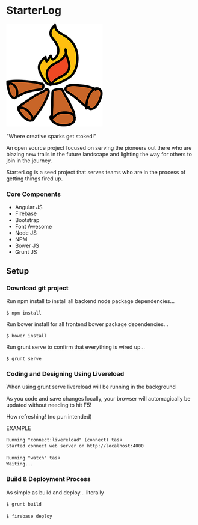 # StarterLog

![Alt text](/starterlog.png?raw=true "@starterlog")

"Where creative sparks get stoked!"

An open source project focused on serving the pioneers out there who are blazing new trails in the future landscape and lighting the way for others to join in the journey.

StarterLog is a seed project that serves teams who are in the process of getting things fired up.

### Core Components

- Angular JS
- Firebase
- Bootstrap
- Font Awesome
- Node JS
- NPM
- Bower JS
- Grunt JS  

## Setup

### Download git project

Run npm install to install all backend node package dependencies...

    $ npm install

Run bower install for all frontend bower package dependencies...

    $ bower install

Run grunt serve to confirm that everything is wired up...

    $ grunt serve

### Coding and Designing Using Livereload

When using grunt serve livereload will be running in the background

As you code and save changes locally, your browser will automagically be updated without needing to hit F5!

How refreshing! (no pun intended)

EXAMPLE

    Running "connect:livereload" (connect) task
    Started connect web server on http://localhost:4000

    Running "watch" task
    Waiting...

### Build & Deployment Process

As simple as build and deploy... literally

    $ grunt build

    $ firebase deploy

